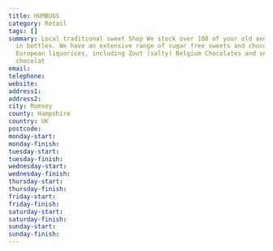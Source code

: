 ```yaml
---
title: HUMBUGS
category: Retail
tags: []
summary: Local traditional sweet Shop We stock over 180 of your old and new favourites
  in bottles. We have an extensive range of sugar free sweets and chocolates. We hold
  European liquorices, including Zout (salty) Belgium Chocolates and very good quality
  chocolat
email: 
telephone: 
website: 
address1: 
address2: 
city: Romsey
county: Hampshire
country: UK
postcode: 
monday-start: 
monday-finish: 
tuesday-start: 
tuesday-finish: 
wednesday-start: 
wednesday-finish: 
thursday-start: 
thursday-finish: 
friday-start: 
friday-finish: 
saturday-start: 
saturday-finish: 
sunday-start: 
sunday-finish: 
---
```

